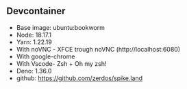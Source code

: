 ## Devcontainer

- Base image: ubuntu:bookworm
- Node: 18.17.1
- Yarn: 1.22.19
- With noVNC - XFCE trough noVNC (http://localhost:6080)
- With google-chrome
- With Vscode- Zsh + Oh my zsh!
- Deno: 1.36.0
- github: https://github.com/zerdos/spike.land
